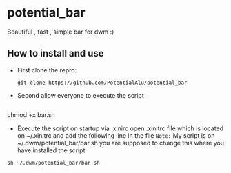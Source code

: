 # potential_bar
Beautiful , fast , simple bar for dwm :)

## How to install and use

* First clone the repro:
  ``` 
  git clone https://github.com/PotentialAlu/potential_bar
* Second allow everyone to execute the script
   ```
chmod +x bar.sh

* Execute the script on startup via .xinirc
open .xinitrc file which is located on ~/.xinitrc and add the following line in the file
`Note:` My script is on ~/.dwm/potential_bar/bar.sh you are supposed to change this where you have installed the script
 ```
sh ~/.dwm/potential_bar/bar.sh 


